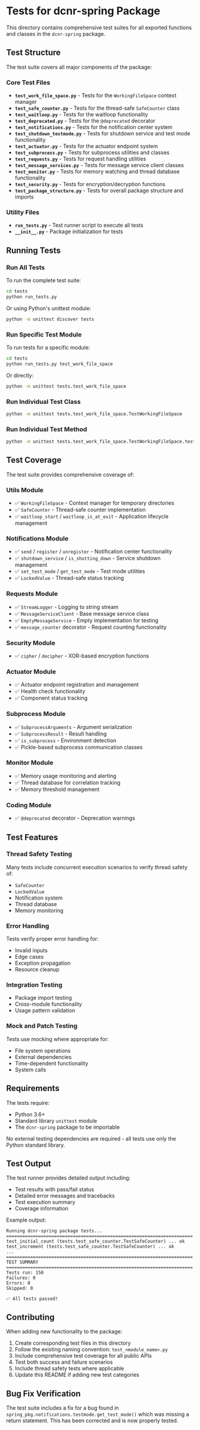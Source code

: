 # Tests for dcnr-spring Package

This directory contains comprehensive test suites for all exported functions and classes in the `dcnr-spring` package.

## Test Structure

The test suite covers all major components of the package:

### Core Test Files

- **`test_work_file_space.py`** - Tests for the `WorkingFileSpace` context manager
- **`test_safe_counter.py`** - Tests for the thread-safe `SafeCounter` class
- **`test_waitloop.py`** - Tests for the waitloop functionality
- **`test_deprecated.py`** - Tests for the `@deprecated` decorator
- **`test_notifications.py`** - Tests for the notification center system
- **`test_shutdown_testmode.py`** - Tests for shutdown service and test mode functionality
- **`test_actuator.py`** - Tests for the actuator endpoint system
- **`test_subprocess.py`** - Tests for subprocess utilities and classes
- **`test_requests.py`** - Tests for request handling utilities
- **`test_message_services.py`** - Tests for message service client classes
- **`test_monitor.py`** - Tests for memory watching and thread database functionality
- **`test_security.py`** - Tests for encryption/decryption functions
- **`test_package_structure.py`** - Tests for overall package structure and imports

### Utility Files

- **`run_tests.py`** - Test runner script to execute all tests
- **`__init__.py`** - Package initialization for tests

## Running Tests

### Run All Tests

To run the complete test suite:

```bash
cd tests
python run_tests.py
```

Or using Python's unittest module:

```bash
python -m unittest discover tests
```

### Run Specific Test Module

To run tests for a specific module:

```bash
cd tests
python run_tests.py test_work_file_space
```

Or directly:

```bash
python -m unittest tests.test_work_file_space
```

### Run Individual Test Class

```bash
python -m unittest tests.test_work_file_space.TestWorkingFileSpace
```

### Run Individual Test Method

```bash
python -m unittest tests.test_work_file_space.TestWorkingFileSpace.test_context_manager_creates_directory
```

## Test Coverage

The test suite provides comprehensive coverage of:

### Utils Module
- ✅ `WorkingFileSpace` - Context manager for temporary directories
- ✅ `SafeCounter` - Thread-safe counter implementation
- ✅ `waitloop_start` / `waitloop_is_at_exit` - Application lifecycle management

### Notifications Module
- ✅ `send` / `register` / `unregister` - Notification center functionality
- ✅ `shutdown_service` / `is_shutting_down` - Service shutdown management
- ✅ `set_test_mode` / `get_test_mode` - Test mode utilities
- ✅ `LockedValue` - Thread-safe status tracking

### Requests Module
- ✅ `StreamLogger` - Logging to string stream
- ✅ `MessageServiceClient` - Base message service class
- ✅ `EmptyMessageService` - Empty implementation for testing
- ✅ `message_counter` decorator - Request counting functionality

### Security Module
- ✅ `cipher` / `decipher` - XOR-based encryption functions

### Actuator Module
- ✅ Actuator endpoint registration and management
- ✅ Health check functionality
- ✅ Component status tracking

### Subprocess Module
- ✅ `SubprocessArguments` - Argument serialization
- ✅ `SubprocessResult` - Result handling
- ✅ `is_subprocess` - Environment detection
- ✅ Pickle-based subprocess communication classes

### Monitor Module
- ✅ Memory usage monitoring and alerting
- ✅ Thread database for correlation tracking
- ✅ Memory threshold management

### Coding Module
- ✅ `@deprecated` decorator - Deprecation warnings

## Test Features

### Thread Safety Testing
Many tests include concurrent execution scenarios to verify thread safety of:
- `SafeCounter`
- `LockedValue`
- Notification system
- Thread database
- Memory monitoring

### Error Handling
Tests verify proper error handling for:
- Invalid inputs
- Edge cases
- Exception propagation
- Resource cleanup

### Integration Testing
- Package import testing
- Cross-module functionality
- Usage pattern validation

### Mock and Patch Testing
Tests use mocking where appropriate for:
- File system operations
- External dependencies
- Time-dependent functionality
- System calls

## Requirements

The tests require:
- Python 3.6+
- Standard library `unittest` module
- The `dcnr-spring` package to be importable

No external testing dependencies are required - all tests use only the Python standard library.

## Test Output

The test runner provides detailed output including:
- Test results with pass/fail status
- Detailed error messages and tracebacks
- Test execution summary
- Coverage information

Example output:
```
Running dcnr-spring package tests...
======================================================================
test_initial_count (tests.test_safe_counter.TestSafeCounter) ... ok
test_increment (tests.test_safe_counter.TestSafeCounter) ... ok
...
======================================================================
TEST SUMMARY
======================================================================
Tests run: 150
Failures: 0
Errors: 0
Skipped: 0

✅ All tests passed!
```

## Contributing

When adding new functionality to the package:

1. Create corresponding test files in this directory
2. Follow the existing naming convention: `test_<module_name>.py`
3. Include comprehensive test coverage for all public APIs
4. Test both success and failure scenarios
5. Include thread safety tests where applicable
6. Update this README if adding new test categories

## Bug Fix Verification

The test suite includes a fix for a bug found in `spring_pkg.notifications.testmode.get_test_mode()` which was missing a return statement. This has been corrected and is now properly tested.
